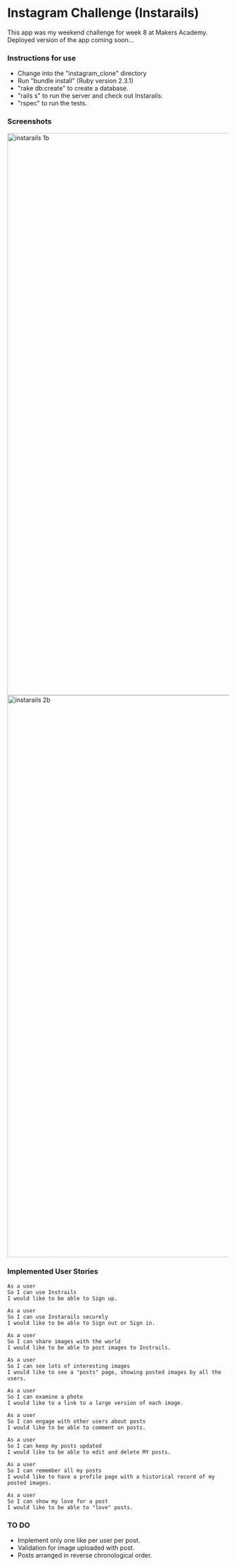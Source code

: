 Instagram Challenge (Instarails)
===================

This app was my weekend challenge for week 8 at Makers Academy. Deployed version of the app coming soon...

### Instructions for use
* Change into the "instagram_clone" directory
* Run "bundle install" (Ruby version 2.3.1)
* "rake db:create" to create a database.
* "rails s" to run the server and check out Instarails.
* "rspec" to run the tests.

### Screenshots
<img width="1280" alt="instarails 1b" src="https://cloud.githubusercontent.com/assets/18581870/18626906/bdc91008-7e4f-11e6-8960-5f26f3b5b6f3.png">


<img width="1280" alt="instarails 2b" src="https://cloud.githubusercontent.com/assets/18581870/18626916/ceb7bd24-7e4f-11e6-949e-3d3b20b11121.png">

### Implemented User Stories

```
As a user
So I can use Instrails
I would like to be able to Sign up.
```
```
As a user
So I can use Instarails securely
I would like to be able to Sign out or Sign in.
```
```
As a user
So I can share images with the world
I would like to be able to post images to Instrails.
```
```
As a user
So I can see lots of interesting images
I would like to see a "posts" page, showing posted images by all the users.
```
```
As a user
So I can examine a photo
I would like to a link to a large version of each image.
```
```
As a user
So I can engage with other users about posts
I would like to be able to comment on posts.
```
```
As a user
So I can keep my posts updated
I would like to be able to edit and delete MY posts.
```
```
As a user
So I can remember all my posts
I would like to have a profile page with a historical record of my posted images.
```
```
As a user
So I can show my love for a post
I would like to be able to "love" posts.
```

### TO DO
* Implement only one like per user per post.
* Validation for image uploaded with post.
* Posts arranged in reverse chronological order.
